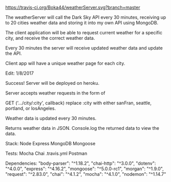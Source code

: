 https://travis-ci.org/Boka44/weatherServer.svg?branch=master


The weatherServer will call the Dark Sky API every 30 minutes, receiving up to 20 cities weather data and storing it into my own API using MongoDB. 

The client application will be able to request current weather for a specific city, and receive the correct weather data.

Every 30 minutes the server will receive updated weather data and update the API.

Client app will have a unique weather page for each city.



Edit: 1/8/2017

Success! Server will be deployed on heroku. 

Server accepts weather requests in the form of 

GET ('.../city/:city', callback)
replace :city with either sanFran, seattle, portland, or losAngeles.

Weather data is updated every 30 minutes.

Returns weather data in JSON. Console.log the returned data to view the data.

Stack:
	Node
	Express
	MongoDB
	Mongoose

Tests: 
	Mocha
	Chai
	.travis.yml
	Postman

Dependencies:
    "body-parser": "^1.18.2",
    "chai-http": "^3.0.0",
    "dotenv": "^4.0.0",
    "express": "^4.16.2",
    "mongoose": "^5.0.0-rc1",
    "morgan": "^1.9.0",
    "request": "^2.83.0",
    "chai": "^4.1.2",
    "mocha": "^4.1.0",
    "nodemon": "^1.14.7"

